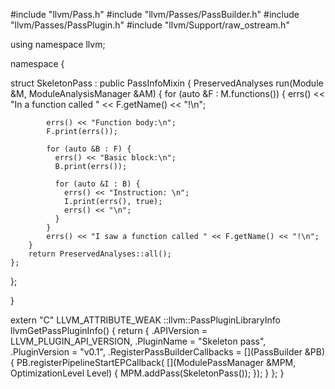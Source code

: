 #include "llvm/Pass.h"
#include "llvm/Passes/PassBuilder.h"
#include "llvm/Passes/PassPlugin.h"
#include "llvm/Support/raw_ostream.h"

using namespace llvm;

namespace {

struct SkeletonPass : public PassInfoMixin<SkeletonPass> {
    PreservedAnalyses run(Module &M, ModuleAnalysisManager &AM) {
        for (auto &F : M.functions()) {
            errs() << "In a function called " << F.getName() << "!\n";

            errs() << "Function body:\n";
            F.print(errs());

            for (auto &B : F) {
              errs() << "Basic block:\n";
              B.print(errs());

              for (auto &I : B) {
                errs() << "Instruction: \n";
                I.print(errs(), true);
                errs() << "\n";
              }
            }
            errs() << "I saw a function called " << F.getName() << "!\n";
        }
        return PreservedAnalyses::all();
    };
};

}

extern "C" LLVM_ATTRIBUTE_WEAK ::llvm::PassPluginLibraryInfo
llvmGetPassPluginInfo() {
    return {
        .APIVersion = LLVM_PLUGIN_API_VERSION,
        .PluginName = "Skeleton pass",
        .PluginVersion = "v0.1",
        .RegisterPassBuilderCallbacks = [](PassBuilder &PB) {
            PB.registerPipelineStartEPCallback(
                [](ModulePassManager &MPM, OptimizationLevel Level) {
                    MPM.addPass(SkeletonPass());
                });
        }
    };
}